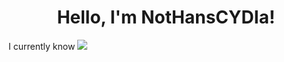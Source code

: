 <h1 align="center">Hello, I'm NotHansCYDIa!</h1>

I currently know [<img src="https://img.shields.io/badge/C++-Basics-COLOR.svg?logo=cplusplus">](<LINK>)

<!---!

NotHansCYDIa/NotHansCYDIa is a ✨ special ✨ repository because its `README.md` (this file) appears on your GitHub profile.
You can click the Preview link to take a look at your changes.
--->
